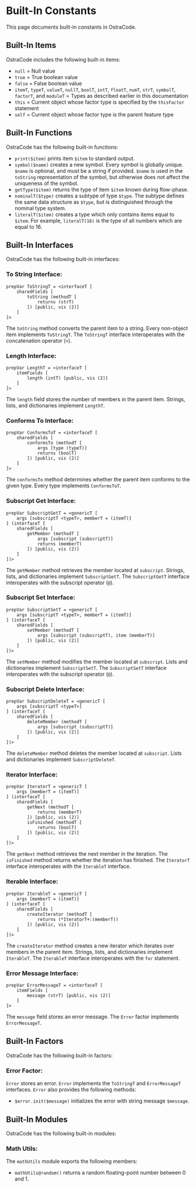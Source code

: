
# Built-In Constants

This page documents built-in constants in OstraCode.

## Built-In Items

OstraCode includes the following built-in items:

* `null` = Null value
* `true` = True boolean value
* `false` = False boolean value
* `itemT`, `typeT`, `valueT`, `nullT`, `boolT`, `intT`, `floatT`, `numT`, `strT`, `symbolT`, `factorT`, and `moduleT` = Types as described earlier in this documentation
* `this` = Current object whose factor type is specified by the `thisFactor` statement
* `self` = Current object whose factor type is the parent feature type

## Built-In Functions

OstraCode has the following built-in functions:

* `print($item)` prints item `$item` to standard output.
* `symbol($name)` creates a new symbol. Every symbol is globally unique. `$name` is optional, and must be a string if provided. `$name` is used in the `toString` representation of the symbol, but otherwise does not affect the uniqueness of the symbol.
* `getType($item)` returns the type of item `$item` known during flow-phase.
* `nominalT($type)` creates a subtype of type `$type`. The subtype defines the same data structure as `$type`, but is distinguished through the nominal type system.
* `literalT($item)` creates a type which only contains items equal to `$item`. For example, `literalT(16)` is the type of all numbers which are equal to 16.

## Built-In Interfaces

OstraCode has the following built-in interfaces:

### To String Interface:

```
prepVar ToStringT = <interfaceT [
    sharedFields [
        toString (methodT [
            returns (strT)
        ]) [public, vis (2)]
    ]
]>
```

The `toString` method converts the parent item to a string. Every non-object item implements `ToStringT`. The `ToStringT` interface interoperates with the concatenation operator (`+`).

### Length Interface:

```
prepVar LengthT = <interfaceT [
    itemFields [
        length (intT) [public, vis (2)]
    ]
]>
```

The `length` field stores the number of members in the parent item. Strings, lists, and dictionaries implement `LengthT`.

### Conforms To Interface:

```
prepVar ConformsToT = <interfaceT [
    sharedFields [
        conformsTo (methodT [
            args [type (typeT)]
            returns (boolT)
        ]) [public, vis (2)]
    ]
]>
```

The `conformsTo` method determines whether the parent item conforms to the given type. Every type implements `ConformsToT`.

### Subscript Get Interface:

```
prepVar SubscriptGetT = <genericT [
    args [subscriptT <typeT>, memberT = (itemT)]
] (interfaceT [
    sharedFields [
        getMember (methodT [
            args [subscript (subscriptT)]
            returns (memberT)
        ]) [public, vis (2)]
    ]
])>
```

The `getMember` method retrieves the member located at `subscript`. Strings, lists, and dictionaries implement `SubscriptGetT`. The `SubscriptGetT` interface interoperates with the subscript operator (`@`).

### Subscript Set Interface:

```
prepVar SubscriptSetT = <genericT [
    args [subscriptT <typeT>, memberT = (itemT)]
] (interfaceT [
    sharedFields [
        setMember (methodT [
            args [subscript (subscriptT), item (memberT)]
        ]) [public, vis (2)]
    ]
])>
```

The `setMember` method modifies the member located at `subscript`. Lists and dictionaries implement `SubscriptSetT`. The `SubscriptSetT` interface interoperates with the subscript operator (`@`).

### Subscript Delete Interface:

```
prepVar SubscriptDeleteT = <genericT [
    args [subscriptT <typeT>]
] (interfaceT [
    sharedFields [
        deleteMember (methodT [
            args [subscript (subscriptT)]
        ]) [public, vis (2)]
    ]
])>
```

The `deleteMember` method deletes the member located at `subscript`. Lists and dictionaries implement `SubscriptDeleteT`.

### Iterator Interface:

```
prepVar IteratorT = <genericT [
    args [memberT = (itemT)]
] (interfaceT [
    sharedFields [
        getNext (methodT [
            returns (memberT)
        ]) [public, vis (2)]
        isFinished (methodT [
            returns (boolT)
        ]) [public, vis (2)]
    ]
])>
```

The `getNext` method retrieves the next member in the iteration. The `isFinished` method returns whether the iteration has finished. The `IteratorT` interface interoperates with the `IterableT` interface.

### Iterable Interface:

```
prepVar IterableT = <genericT [
    args [memberT = (itemT)]
] (interfaceT [
    sharedFields [
        createIterator (methodT [
            returns (*IteratorT+:(memberT))
        ]) [public, vis (2)]
    ]
])>
```

The `createIterator` method creates a new iterator which iterates over members in the parent item. Strings, lists, and dictionaries implement `IterableT`. The `IterableT` interface interoperates with the `for` statement.

### Error Message Interface:

```
prepVar ErrorMessageT = <interfaceT [
    itemFields [
        message (strT) [public, vis (2)]
    ]
]>
```

The `message` field stores an error message. The `Error` factor implements `ErrorMessageT`.

## Built-In Factors

OstraCode has the following built-in factors:

### Error Factor:

`Error` stores an error. `Error` implements the `ToStringT` and `ErrorMessageT` interfaces. `Error` also provides the following methods:

* `$error.init($message)` initializes the error with string message `$message`.

## Built-In Modules

OstraCode has the following built-in modules:

### Math Utils:

The `mathUtils` module exports the following members:

* `mathUtils@random()` returns a random floating-point number between 0 and 1.


